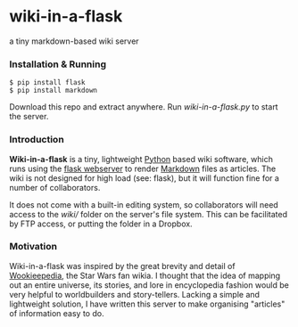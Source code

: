 # wiki-in-a-flask
a tiny markdown-based wiki server

### Installation & Running

	$ pip install flask
	$ pip install markdown

Download this repo and extract anywhere. Run *wiki-in-a-flask.py* to start the server.

### Introduction

**Wiki-in-a-flask** is a tiny, lightweight [Python](https://www.python.org/) based wiki software, which runs using the [flask webserver](http://flask.pocoo.org/) to render [Markdown](https://en.wikipedia.org/wiki/Markdown) files as articles. The wiki is not designed for high load (see: flask), but it will function fine for a number of collaborators.

It does not come with a built-in editing system, so collaborators will need access to the *wiki/* folder on the server's file system. This can be facilitated by FTP access, or putting the folder in a Dropbox.

### Motivation

Wiki-in-a-flask was inspired by the great brevity and detail of [Wookieepedia](https://starwars.wikia.com/wiki/Main_Page), the Star Wars fan wikia. I thought that the idea of mapping out an entire universe, its stories, and lore in encyclopedia fashion would be very helpful to worldbuilders and story-tellers. Lacking a simple and lightweight solution, I have written this server to make organising "articles" of information easy to do.

